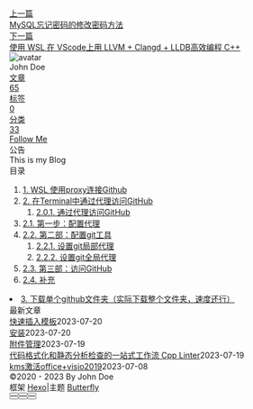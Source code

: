 <!DOCTYPE html><html lang="zh-CN" data-theme="light"><head><meta charset="UTF-8"><meta http-equiv="X-UA-Compatible" content="IE=edge"><meta name="viewport" content="width=device-width, initial-scale=1.0, maximum-scale=1.0"><title>github 代理加速或 CDN 加速 | Hexo</title><meta name="author" content="John Doe"><meta name="copyright" content="John Doe"><meta name="format-detection" content="telephone=no"><meta name="theme-color" content="#ffffff"><meta name="description" content="WSL 使用proxy连接Github12345export hostip&#x3D;127.0.0.1 export hostport&#x3D;10808 &#x2F;&#x2F; 取决于win的proxy工具设置的端口号export HTTPS_PROXY&#x3D;&quot;socks5:&#x2F;&#x2F;$&amp;#123;hostip&amp;#125;:$&amp;#123;hostport&amp;#125;&quot;;export HTTP_PROXY&#x3D;&quot;s">
<meta property="og:type" content="article">
<meta property="og:title" content="github 代理加速或 CDN 加速">
<meta property="og:url" content="http://example.com/posts/%E8%A7%A3%E5%86%B3%E6%96%B9%E6%A1%88/Github/github-%E4%BB%A3%E7%90%86%E5%8A%A0%E9%80%9F%E6%88%96-cdn-%E5%8A%A0%E9%80%9F.md">
<meta property="og:site_name" content="Hexo">
<meta property="og:description" content="WSL 使用proxy连接Github12345export hostip&#x3D;127.0.0.1 export hostport&#x3D;10808 &#x2F;&#x2F; 取决于win的proxy工具设置的端口号export HTTPS_PROXY&#x3D;&quot;socks5:&#x2F;&#x2F;$&amp;#123;hostip&amp;#125;:$&amp;#123;hostport&amp;#125;&quot;;export HTTP_PROXY&#x3D;&quot;s">
<meta property="og:locale" content="zh_CN">
<meta property="og:image" content="https://i.loli.net/2021/02/24/5O1day2nriDzjSu.png">
<meta property="article:published_time" content="2023-03-07T09:35:18.000Z">
<meta property="article:modified_time" content="2023-05-02T05:24:07.461Z">
<meta property="article:author" content="John Doe">
<meta name="twitter:card" content="summary">
<meta name="twitter:image" content="https://i.loli.net/2021/02/24/5O1day2nriDzjSu.png"><link rel="shortcut icon" href="/img/web/favicon.png"><link rel="canonical" href="http://example.com/posts/%E8%A7%A3%E5%86%B3%E6%96%B9%E6%A1%88/Github/github-%E4%BB%A3%E7%90%86%E5%8A%A0%E9%80%9F%E6%88%96-cdn-%E5%8A%A0%E9%80%9F.md"><link rel="preconnect" href="//cdn.jsdelivr.net"/><link rel="preconnect" href="//busuanzi.ibruce.info"/><link rel="stylesheet" href="/css/index.css"><link rel="stylesheet" href="https://cdn.jsdelivr.net/npm/@fortawesome/fontawesome-free/css/all.min.css" media="print" onload="this.media='all'"><link rel="stylesheet" href="https://cdn.jsdelivr.net/npm/@fancyapps/ui/dist/fancybox.min.css" media="print" onload="this.media='all'"><script>const GLOBAL_CONFIG = { 
  root: '/',
  algolia: undefined,
  localSearch: undefined,
  translate: undefined,
  noticeOutdate: undefined,
  highlight: {"plugin":"highlighjs","highlightCopy":true,"highlightLang":true,"highlightHeightLimit":false},
  copy: {
    success: '复制成功',
    error: '复制错误',
    noSupport: '浏览器不支持'
  },
  relativeDate: {
    homepage: false,
    post: false
  },
  runtime: '',
  date_suffix: {
    just: '刚刚',
    min: '分钟前',
    hour: '小时前',
    day: '天前',
    month: '个月前'
  },
  copyright: undefined,
  lightbox: 'fancybox',
  Snackbar: undefined,
  source: {
    justifiedGallery: {
      js: 'https://cdn.jsdelivr.net/npm/flickr-justified-gallery/dist/fjGallery.min.js',
      css: 'https://cdn.jsdelivr.net/npm/flickr-justified-gallery/dist/fjGallery.min.css'
    }
  },
  isPhotoFigcaption: false,
  islazyload: false,
  isAnchor: false,
  percent: {
    toc: true,
    rightside: false,
  }
}</script><script id="config-diff">var GLOBAL_CONFIG_SITE = {
  title: 'github 代理加速或 CDN 加速',
  isPost: true,
  isHome: false,
  isHighlightShrink: false,
  isToc: true,
  postUpdate: '2023-05-02 13:24:07'
}</script><noscript><style type="text/css">
  #nav {
    opacity: 1
  }
  .justified-gallery img {
    opacity: 1
  }

  #recent-posts time,
  #post-meta time {
    display: inline !important
  }
</style></noscript><script>(win=>{
    win.saveToLocal = {
      set: function setWithExpiry(key, value, ttl) {
        if (ttl === 0) return
        const now = new Date()
        const expiryDay = ttl * 86400000
        const item = {
          value: value,
          expiry: now.getTime() + expiryDay,
        }
        localStorage.setItem(key, JSON.stringify(item))
      },

      get: function getWithExpiry(key) {
        const itemStr = localStorage.getItem(key)

        if (!itemStr) {
          return undefined
        }
        const item = JSON.parse(itemStr)
        const now = new Date()

        if (now.getTime() > item.expiry) {
          localStorage.removeItem(key)
          return undefined
        }
        return item.value
      }
    }
  
    win.getScript = url => new Promise((resolve, reject) => {
      const script = document.createElement('script')
      script.src = url
      script.async = true
      script.onerror = reject
      script.onload = script.onreadystatechange = function() {
        const loadState = this.readyState
        if (loadState && loadState !== 'loaded' && loadState !== 'complete') return
        script.onload = script.onreadystatechange = null
        resolve()
      }
      document.head.appendChild(script)
    })
  
    win.getCSS = (url,id = false) => new Promise((resolve, reject) => {
      const link = document.createElement('link')
      link.rel = 'stylesheet'
      link.href = url
      if (id) link.id = id
      link.onerror = reject
      link.onload = link.onreadystatechange = function() {
        const loadState = this.readyState
        if (loadState && loadState !== 'loaded' && loadState !== 'complete') return
        link.onload = link.onreadystatechange = null
        resolve()
      }
      document.head.appendChild(link)
    })
  
      win.activateDarkMode = function () {
        document.documentElement.setAttribute('data-theme', 'dark')
        if (document.querySelector('meta[name="theme-color"]') !== null) {
          document.querySelector('meta[name="theme-color"]').setAttribute('content', '#0d0d0d')
        }
      }
      win.activateLightMode = function () {
        document.documentElement.setAttribute('data-theme', 'light')
        if (document.querySelector('meta[name="theme-color"]') !== null) {
          document.querySelector('meta[name="theme-color"]').setAttribute('content', '#ffffff')
        }
      }
      const t = saveToLocal.get('theme')
    
          if (t === 'dark') activateDarkMode()
          else if (t === 'light') activateLightMode()
        
      const asideStatus = saveToLocal.get('aside-status')
      if (asideStatus !== undefined) {
        if (asideStatus === 'hide') {
          document.documentElement.classList.add('hide-aside')
        } else {
          document.documentElement.classList.remove('hide-aside')
        }
      }
    
    const detectApple = () => {
      if(/iPad|iPhone|iPod|Macintosh/.test(navigator.userAgent)){
        document.documentElement.classList.add('apple')
      }
    }
    detectApple()
    })(window)</script><meta name="generator" content="Hexo 6.3.0"></head><body><div id="sidebar"><div id="menu-mask"></div><div id="sidebar-menus"><div class="avatar-img is-center"><img src="https://i.loli.net/2021/02/24/5O1day2nriDzjSu.png" onerror="onerror=null;src='/img/web/friend_404.gif'" alt="avatar"/></div><div class="sidebar-site-data site-data is-center"><a href="/archives/"><div class="headline">文章</div><div class="length-num">65</div></a><a href="/tags/"><div class="headline">标签</div><div class="length-num">0</div></a><a href="/categories/"><div class="headline">分类</div><div class="length-num">33</div></a></div><hr/><div class="menus_items"><div class="menus_item"><a class="site-page" href="/"><i class="fa-fw fas fa-home"></i><span> 首页</span></a></div><div class="menus_item"><a class="site-page" href="/archives/"><i class="fa-fw fas fa-archive"></i><span> 时间轴</span></a></div><div class="menus_item"><a class="site-page" href="/tags/"><i class="fa-fw fas fa-tags"></i><span> 标签</span></a></div><div class="menus_item"><a class="site-page" href="/categories/"><i class="fa-fw fas fa-folder-open"></i><span> 分类</span></a></div><div class="menus_item"><a class="site-page" href="/link/"><i class="fa-fw fas fa-link"></i><span> 友链</span></a></div><div class="menus_item"><a class="site-page" href="/about/"><i class="fa-fw fas fa-heart"></i><span> 关于</span></a></div></div></div></div><div class="post" id="body-wrap"><header class="post-bg" id="page-header" style="background: linear-gradient(20deg, #0062be, #925696, #cc426e, #fb0347)"><nav id="nav"><span id="blog-info"><a href="/" title="Hexo"><span class="site-name">Hexo</span></a></span><div id="menus"><div class="menus_items"><div class="menus_item"><a class="site-page" href="/"><i class="fa-fw fas fa-home"></i><span> 首页</span></a></div><div class="menus_item"><a class="site-page" href="/archives/"><i class="fa-fw fas fa-archive"></i><span> 时间轴</span></a></div><div class="menus_item"><a class="site-page" href="/tags/"><i class="fa-fw fas fa-tags"></i><span> 标签</span></a></div><div class="menus_item"><a class="site-page" href="/categories/"><i class="fa-fw fas fa-folder-open"></i><span> 分类</span></a></div><div class="menus_item"><a class="site-page" href="/link/"><i class="fa-fw fas fa-link"></i><span> 友链</span></a></div><div class="menus_item"><a class="site-page" href="/about/"><i class="fa-fw fas fa-heart"></i><span> 关于</span></a></div></div><div id="toggle-menu"><a class="site-page" href="javascript:void(0);"><i class="fas fa-bars fa-fw"></i></a></div></div></nav><div id="post-info"><h1 class="post-title">github 代理加速或 CDN 加速</h1><div id="post-meta"><div class="meta-firstline"><span class="post-meta-date"><i class="far fa-calendar-alt fa-fw post-meta-icon"></i><span class="post-meta-label">发表于</span><time class="post-meta-date-created" datetime="2023-03-07T09:35:18.000Z" title="发表于 2023-03-07 17:35:18">2023-03-07</time><span class="post-meta-separator">|</span><i class="fas fa-history fa-fw post-meta-icon"></i><span class="post-meta-label">更新于</span><time class="post-meta-date-updated" datetime="2023-05-02T05:24:07.461Z" title="更新于 2023-05-02 13:24:07">2023-05-02</time></span><span class="post-meta-categories"><span class="post-meta-separator">|</span><i class="fas fa-inbox fa-fw post-meta-icon"></i><a class="post-meta-categories" href="/categories/%E8%A7%A3%E5%86%B3%E6%96%B9%E6%A1%88/">解决方案</a><i class="fas fa-angle-right post-meta-separator"></i><i class="fas fa-inbox fa-fw post-meta-icon"></i><a class="post-meta-categories" href="/categories/%E8%A7%A3%E5%86%B3%E6%96%B9%E6%A1%88/Github/">Github</a></span></div><div class="meta-secondline"><span class="post-meta-separator">|</span><span class="post-meta-pv-cv" id="" data-flag-title="github 代理加速或 CDN 加速"><i class="far fa-eye fa-fw post-meta-icon"></i><span class="post-meta-label">阅读量:</span><span id="busuanzi_value_page_pv"><i class="fa-solid fa-spinner fa-spin"></i></span></span></div></div></div></header><main class="layout" id="content-inner"><div id="post"><article class="post-content" id="article-container"><h1 id="WSL-使用proxy连接Github"><a href="#WSL-使用proxy连接Github" class="headerlink" title="WSL 使用proxy连接Github"></a>WSL 使用proxy连接Github</h1><figure class="highlight bash"><table><tr><td class="gutter"><pre><span class="line">1</span><br><span class="line">2</span><br><span class="line">3</span><br><span class="line">4</span><br><span class="line">5</span><br></pre></td><td class="code"><pre><span class="line"><span class="built_in">export</span> hostip=127.0.0.1 </span><br><span class="line"><span class="built_in">export</span> hostport=10808 // 取决于win的proxy工具设置的端口号</span><br><span class="line"><span class="built_in">export</span> HTTPS_PROXY=<span class="string">&quot;socks5://<span class="variable">$&#123;hostip&#125;</span>:<span class="variable">$&#123;hostport&#125;</span>&quot;</span>;</span><br><span class="line"><span class="built_in">export</span> HTTP_PROXY=<span class="string">&quot;socks5://<span class="variable">$&#123;hostip&#125;</span>:<span class="variable">$&#123;hostport&#125;</span>&quot;</span>;</span><br><span class="line"><span class="built_in">export</span> ALL_PROXY=<span class="string">&quot;socks5://<span class="variable">$&#123;hostip&#125;</span>:<span class="variable">$&#123;hostport&#125;</span>&quot;</span>;</span><br></pre></td></tr></table></figure>
<p>下面的命令只针对github.com，在国内还可能会用到gitee.com，所以不能将所有的 git 站点都添加上代理。</p>
<figure class="highlight bash"><table><tr><td class="gutter"><pre><span class="line">1</span><br><span class="line">2</span><br><span class="line">3</span><br><span class="line">4</span><br></pre></td><td class="code"><pre><span class="line"><span class="comment"># 设置代理</span></span><br><span class="line">git config --global http.https://github.com.proxy socks5://127.0.0.1:1086</span><br><span class="line"><span class="comment"># 取消代理</span></span><br><span class="line">git config --global --<span class="built_in">unset</span> http.https://github.com.proxy</span><br></pre></td></tr></table></figure>
<p>如果没有代理也不要急，有专门的cdn加速：</p>
<figure class="highlight bash"><table><tr><td class="gutter"><pre><span class="line">1</span><br><span class="line">2</span><br><span class="line">3</span><br></pre></td><td class="code"><pre><span class="line">git config --global url.<span class="string">&quot;https://github.com.cnpmjs.org&quot;</span>.insteadOf <span class="string">&quot;https://github.com&quot;</span></span><br><span class="line">git config --global url.<span class="string">&quot;https://ghproxy.com&quot;</span>.insteadOf <span class="string">&quot;https://github.com&quot;</span> </span><br><span class="line">git config --global url.<span class="string">&quot;https://hub.fastgit.xyz/&quot;</span>.insteadOf <span class="string">&quot;https://github.com/&quot;</span></span><br></pre></td></tr></table></figure>
<p>因为没有官方 CDN，上面都是用爱发电，没准哪天就挂了。</p>
<h1 id="在Terminal中通过代理访问GitHub"><a href="#在Terminal中通过代理访问GitHub" class="headerlink" title="在Terminal中通过代理访问GitHub"></a>在Terminal中通过代理访问GitHub</h1><h3 id="通过代理访问GitHub"><a href="#通过代理访问GitHub" class="headerlink" title="通过代理访问GitHub"></a>通过代理访问GitHub</h3><p>从国内访问GitHub速度慢是一个困扰大家很久的问题，使用代理可以提高网页浏览和下载ZIP文件的速度。但是在Terminal中，git工具在访问<a target="_blank" rel="noopener" href="https://github.com/">github.com</a>时，是不会经过代理的，这就导致了执行<code>clone</code>、<code>pull</code>、<code>push</code>等命令时，传输速度只有可怜的10KiB&#x2F;s。</p>
<blockquote>
<p>如果使用代理之后网页加载速度还是很慢，有可能是没有打开代理的 <strong>全局模式（Global Mode）</strong>。因为GitHub在国内没有被封锁，只是被限速了，所以有的代理会“智能”地忽略对<a target="_blank" rel="noopener" href="https://github.com/">github.com</a>的访问请求。</p>
</blockquote>
<p>论坛上常见解决方法是更改<code>/etc/hosts</code>文件，但这个方法成功率不是很高，而且因为IP地址变动的问题，每次都要重新配置。还有一个方法是通过<a target="_blank" rel="noopener" href="https://gitee.com/">gitee.com</a>来中转仓库，但是这只适合用于一次性的克隆，如果要经常获取别人的提交，这种方法就过于繁琐了。<br>下面我就来讲解一下怎么让git工具通过代理访问<a target="_blank" rel="noopener" href="https://github.com/">github.com</a>。</p>
<hr>
<h2 id="第一步：配置代理"><a href="#第一步：配置代理" class="headerlink" title="第一步：配置代理"></a>第一步：配置代理</h2><p>从代理客户端设置中找到 <strong>允许其他设备连接本机代理</strong> 选项，并输入一个代理端口：<br><img src="https://img-blog.csdnimg.cn/2020120202074538.png#pic_center#id=JC2pN&originHeight=191&originWidth=349&originalType=binary&ratio=1&rotation=0&showTitle=false&status=done&style=none&title="><br><strong>注意：</strong></p>
<ul>
<li>每个代理的设置界面可能不一样，但是应该都有这些选项。</li>
<li>0～1023端口为系统端口，所以这里选择1024～65535之间的端口。</li>
<li>如果有SOCKS5协议，也可以选择一个端口使用。</li>
</ul>
<h2 id="第二部：配置git工具"><a href="#第二部：配置git工具" class="headerlink" title="第二部：配置git工具"></a>第二部：配置git工具</h2><h3 id="设置git局部代理"><a href="#设置git局部代理" class="headerlink" title="设置git局部代理"></a>设置git局部代理</h3><p>如果你想在本地已有的仓库中，让<code>pull</code>或者<code>push</code>命令经过代理，就需要将git工具的代理设置为上一步中输入的端口（我的端口是41091）：</p>
<figure class="highlight plaintext"><table><tr><td class="gutter"><pre><span class="line">1</span><br><span class="line">2</span><br><span class="line">3</span><br><span class="line">4</span><br></pre></td><td class="code"><pre><span class="line">$ cd path/to/your/repo/</span><br><span class="line">$ git config http.proxy http://127.0.0.1:41091</span><br><span class="line">$ git config https.proxy https://127.0.0.1:41091</span><br><span class="line">$ git config --list # 查看设置结果</span><br></pre></td></tr></table></figure>
<p><strong>注意：</strong></p>
<ul>
<li><p>这里使用的是git工具的 <strong>局部代理</strong>（没有<code>--global</code>标示），所以仅该目录下的git命令会经过代理。</p>
</li>
<li><p>127.0.0.1是localhost的IP地址，如果你的代理不在同一个计算机上，就需要输入对应的IP地址。</p>
</li>
<li><p>如果上一步选择了SOCKS5协议，使用以下命令：</p>
<figure class="highlight plaintext"><table><tr><td class="gutter"><pre><span class="line">1</span><br><span class="line">2</span><br></pre></td><td class="code"><pre><span class="line">$ git config http.proxy socks5://127.0.0.1:1090</span><br><span class="line">$ git config https.proxy socks5://127.0.0.1:1090</span><br></pre></td></tr></table></figure>
</li>
<li><p>如果想要停用代理，输入以下命令：</p>
<figure class="highlight plaintext"><table><tr><td class="gutter"><pre><span class="line">1</span><br><span class="line">2</span><br></pre></td><td class="code"><pre><span class="line">$ git config --unset http.proxy</span><br><span class="line">$ git config --unset https.proxy</span><br></pre></td></tr></table></figure></li>
</ul>
<h3 id="设置git全局代理"><a href="#设置git全局代理" class="headerlink" title="设置git全局代理"></a>设置git全局代理</h3><p>如果你想让<code>clone</code>命令经过代理，首先需要设置git工具的 <strong>全局代理</strong>：</p>
<figure class="highlight plaintext"><table><tr><td class="gutter"><pre><span class="line">1</span><br><span class="line">2</span><br></pre></td><td class="code"><pre><span class="line">$ git config --global http.proxy http://127.0.0.1:41091</span><br><span class="line">$ git config --global https.proxy https://127.0.0.1:41091</span><br></pre></td></tr></table></figure>
<p>在<code>clone</code>完成之后，记得停用全局代理，否则之后所有的git命令都会经过代理：</p>
<figure class="highlight plaintext"><table><tr><td class="gutter"><pre><span class="line">1</span><br><span class="line">2</span><br></pre></td><td class="code"><pre><span class="line">$ git config --global --unset http.proxy</span><br><span class="line">$ git config --global --unset https.proxy</span><br></pre></td></tr></table></figure>
<p>如果想要在克隆的文件夹中打开局部代理，可以参照第一种情况。</p>
<h2 id="第三部：访问GitHub"><a href="#第三部：访问GitHub" class="headerlink" title="第三部：访问GitHub"></a>第三部：访问GitHub</h2><p>现在就可以用代理的最高限速访问<a target="_blank" rel="noopener" href="https://github.com/">github.com</a>啦！我在测试中，<code>git pull</code>的平均速度可以达到10MiB&#x2F;s。<br><img src="https://img-blog.csdnimg.cn/2020120202071050.png#pic_center#height=107&id=dSeIP&originHeight=214&originWidth=1056&originalType=binary&ratio=1&rotation=0&showTitle=false&status=done&style=none&title=&width=528"></p>
<hr>
<h2 id="补充"><a href="#补充" class="headerlink" title="补充"></a>补充</h2><p>如果有的小伙伴不想在Terminal里设置git工具，还可以使用 <strong>GitHub Desktop</strong> （<a target="_blank" rel="noopener" href="https://desktop.github.com/">点这里下载</a>）来管理本地的GitHub仓库。只要打开代理，不需要任何设置，GitHub Desktop就会自动经过代理访问GitHub的服务器。</p>
<h1 id="下载单个github文件夹（实际下载整个文件夹，速度还行）"><a href="#下载单个github文件夹（实际下载整个文件夹，速度还行）" class="headerlink" title="下载单个github文件夹（实际下载整个文件夹，速度还行）"></a>下载单个github文件夹（实际下载整个文件夹，速度还行）</h1><p>刚写了个库<a href="https://link.zhihu.com/?target=https://github.com/ykfe/dclone">dclone</a>,看了一眼应该是github上最简单的实现其他的库实现都写的特别复杂，可以让你只下载单个文件夹提升你的下载速度。</p>
<figure class="highlight js"><table><tr><td class="gutter"><pre><span class="line">1</span><br><span class="line">2</span><br></pre></td><td class="code"><pre><span class="line">$ npm i -g dclone</span><br><span class="line">$ dclone <span class="attr">https</span>:<span class="comment">//github.com/ykfe/egg-react-ssr/tree/dev/example/ssr-with-loadable</span></span><br></pre></td></tr></table></figure>
</article><div class="post-copyright"><div class="post-copyright__author"><span class="post-copyright-meta">文章作者: </span><span class="post-copyright-info"><a href="http://example.com">John Doe</a></span></div><div class="post-copyright__type"><span class="post-copyright-meta">文章链接: </span><span class="post-copyright-info"><a href="http://example.com/posts/%E8%A7%A3%E5%86%B3%E6%96%B9%E6%A1%88/Github/github-%E4%BB%A3%E7%90%86%E5%8A%A0%E9%80%9F%E6%88%96-cdn-%E5%8A%A0%E9%80%9F.md">http://example.com/posts/%E8%A7%A3%E5%86%B3%E6%96%B9%E6%A1%88/Github/github-%E4%BB%A3%E7%90%86%E5%8A%A0%E9%80%9F%E6%88%96-cdn-%E5%8A%A0%E9%80%9F.md</a></span></div><div class="post-copyright__notice"><span class="post-copyright-meta">版权声明: </span><span class="post-copyright-info">本博客所有文章除特别声明外，均采用 <a href="https://creativecommons.org/licenses/by-nc-sa/4.0/" target="_blank">CC BY-NC-SA 4.0</a> 许可协议。转载请注明来自 <a href="http://example.com" target="_blank">Hexo</a>！</span></div></div><div class="tag_share"><div class="post-meta__tag-list"></div><div class="post_share"><div class="social-share" data-image="https://i.loli.net/2021/02/24/5O1day2nriDzjSu.png" data-sites="facebook,twitter,wechat,weibo,qq"></div><link rel="stylesheet" href="https://cdn.jsdelivr.net/npm/butterfly-extsrc/sharejs/dist/css/share.min.css" media="print" onload="this.media='all'"><script src="https://cdn.jsdelivr.net/npm/butterfly-extsrc/sharejs/dist/js/social-share.min.js" defer></script></div></div><nav class="pagination-post" id="pagination"><div class="prev-post pull-left"><a href="/posts/%E8%A7%A3%E5%86%B3%E6%96%B9%E6%A1%88/Mysql/mysql%E5%BF%98%E8%AE%B0%E5%AF%86%E7%A0%81%E7%9A%84%E4%BF%AE%E6%94%B9%E5%AF%86%E7%A0%81%E6%96%B9%E6%B3%95.md" title="MySQL忘记密码的修改密码方法"><div class="cover" style="background: var(--default-bg-color)"></div><div class="pagination-info"><div class="label">上一篇</div><div class="prev_info">MySQL忘记密码的修改密码方法</div></div></a></div><div class="next-post pull-right"><a href="/posts/%E8%AF%AD%E8%A8%80/c/c-%E7%8E%AF%E5%A2%83%E6%90%AD%E5%BB%BA/%E4%BD%BF%E7%94%A8-wsl-%E5%9C%A8-vscode%E4%B8%8A%E7%94%A8-llvm-clangd-lldb%E9%AB%98%E6%95%88%E7%BC%96%E7%A8%8B-c.md" title="使用 WSL 在 VScode上用 LLVM + Clangd + LLDB高效编程 C++"><div class="cover" style="background: var(--default-bg-color)"></div><div class="pagination-info"><div class="label">下一篇</div><div class="next_info">使用 WSL 在 VScode上用 LLVM + Clangd + LLDB高效编程 C++</div></div></a></div></nav></div><div class="aside-content" id="aside-content"><div class="card-widget card-info"><div class="is-center"><div class="avatar-img"><img src="https://i.loli.net/2021/02/24/5O1day2nriDzjSu.png" onerror="this.onerror=null;this.src='/img/web/friend_404.gif'" alt="avatar"/></div><div class="author-info__name">John Doe</div><div class="author-info__description"></div></div><div class="card-info-data site-data is-center"><a href="/archives/"><div class="headline">文章</div><div class="length-num">65</div></a><a href="/tags/"><div class="headline">标签</div><div class="length-num">0</div></a><a href="/categories/"><div class="headline">分类</div><div class="length-num">33</div></a></div><a id="card-info-btn" target="_blank" rel="noopener" href="https://github.com/xxxxxx"><i class="fab fa-github"></i><span>Follow Me</span></a></div><div class="card-widget card-announcement"><div class="item-headline"><i class="fas fa-bullhorn fa-shake"></i><span>公告</span></div><div class="announcement_content">This is my Blog</div></div><div class="sticky_layout"><div class="card-widget" id="card-toc"><div class="item-headline"><i class="fas fa-stream"></i><span>目录</span><span class="toc-percentage"></span></div><div class="toc-content"><ol class="toc"><li class="toc-item toc-level-1"><a class="toc-link" href="#WSL-%E4%BD%BF%E7%94%A8proxy%E8%BF%9E%E6%8E%A5Github"><span class="toc-number">1.</span> <span class="toc-text">WSL 使用proxy连接Github</span></a></li><li class="toc-item toc-level-1"><a class="toc-link" href="#%E5%9C%A8Terminal%E4%B8%AD%E9%80%9A%E8%BF%87%E4%BB%A3%E7%90%86%E8%AE%BF%E9%97%AEGitHub"><span class="toc-number">2.</span> <span class="toc-text">在Terminal中通过代理访问GitHub</span></a><ol class="toc-child"><li class="toc-item toc-level-3"><a class="toc-link" href="#%E9%80%9A%E8%BF%87%E4%BB%A3%E7%90%86%E8%AE%BF%E9%97%AEGitHub"><span class="toc-number">2.0.1.</span> <span class="toc-text">通过代理访问GitHub</span></a></li></ol></li><li class="toc-item toc-level-2"><a class="toc-link" href="#%E7%AC%AC%E4%B8%80%E6%AD%A5%EF%BC%9A%E9%85%8D%E7%BD%AE%E4%BB%A3%E7%90%86"><span class="toc-number">2.1.</span> <span class="toc-text">第一步：配置代理</span></a></li><li class="toc-item toc-level-2"><a class="toc-link" href="#%E7%AC%AC%E4%BA%8C%E9%83%A8%EF%BC%9A%E9%85%8D%E7%BD%AEgit%E5%B7%A5%E5%85%B7"><span class="toc-number">2.2.</span> <span class="toc-text">第二部：配置git工具</span></a><ol class="toc-child"><li class="toc-item toc-level-3"><a class="toc-link" href="#%E8%AE%BE%E7%BD%AEgit%E5%B1%80%E9%83%A8%E4%BB%A3%E7%90%86"><span class="toc-number">2.2.1.</span> <span class="toc-text">设置git局部代理</span></a></li><li class="toc-item toc-level-3"><a class="toc-link" href="#%E8%AE%BE%E7%BD%AEgit%E5%85%A8%E5%B1%80%E4%BB%A3%E7%90%86"><span class="toc-number">2.2.2.</span> <span class="toc-text">设置git全局代理</span></a></li></ol></li><li class="toc-item toc-level-2"><a class="toc-link" href="#%E7%AC%AC%E4%B8%89%E9%83%A8%EF%BC%9A%E8%AE%BF%E9%97%AEGitHub"><span class="toc-number">2.3.</span> <span class="toc-text">第三部：访问GitHub</span></a></li><li class="toc-item toc-level-2"><a class="toc-link" href="#%E8%A1%A5%E5%85%85"><span class="toc-number">2.4.</span> <span class="toc-text">补充</span></a></li></ol></li><li class="toc-item toc-level-1"><a class="toc-link" href="#%E4%B8%8B%E8%BD%BD%E5%8D%95%E4%B8%AAgithub%E6%96%87%E4%BB%B6%E5%A4%B9%EF%BC%88%E5%AE%9E%E9%99%85%E4%B8%8B%E8%BD%BD%E6%95%B4%E4%B8%AA%E6%96%87%E4%BB%B6%E5%A4%B9%EF%BC%8C%E9%80%9F%E5%BA%A6%E8%BF%98%E8%A1%8C%EF%BC%89"><span class="toc-number">3.</span> <span class="toc-text">下载单个github文件夹（实际下载整个文件夹，速度还行）</span></a></li></ol></div></div><div class="card-widget card-recent-post"><div class="item-headline"><i class="fas fa-history"></i><span>最新文章</span></div><div class="aside-list"><div class="aside-list-item no-cover"><div class="content"><a class="title" href="/posts/%E9%85%8D%E7%BD%AE/ob%E9%85%8D%E7%BD%AE/%E5%BF%AB%E9%80%9F%E6%8F%92%E5%85%A5%E6%A8%A1%E6%9D%BF.md" title="快速插入模板">快速插入模板</a><time datetime="2023-07-20T07:34:25.000Z" title="发表于 2023-07-20 15:34:25">2023-07-20</time></div></div><div class="aside-list-item no-cover"><div class="content"><a class="title" href="/posts/%E8%AF%AD%E8%A8%80/Rust/%E5%AE%89%E8%A3%85.md" title="安装">安装</a><time datetime="2023-07-20T02:27:40.000Z" title="发表于 2023-07-20 10:27:40">2023-07-20</time></div></div><div class="aside-list-item no-cover"><div class="content"><a class="title" href="/posts/%E9%85%8D%E7%BD%AE/ob%E9%85%8D%E7%BD%AE/%E9%99%84%E4%BB%B6%E7%AE%A1%E7%90%86.md" title="附件管理">附件管理</a><time datetime="2023-07-19T07:52:53.000Z" title="发表于 2023-07-19 15:52:53">2023-07-19</time></div></div><div class="aside-list-item no-cover"><div class="content"><a class="title" href="/posts/%E8%AF%AD%E8%A8%80/c/%E4%BB%A3%E7%A0%81%E6%A0%BC%E5%BC%8F%E5%8C%96%E5%92%8C%E9%9D%99%E6%80%81%E5%88%86%E6%9E%90%E6%A3%80%E6%9F%A5%E7%9A%84%E4%B8%80%E7%AB%99%E5%BC%8F%E5%B7%A5%E4%BD%9C%E6%B5%81-cpp-linter.md" title="代码格式化和静态分析检查的一站式工作流 Cpp Linter">代码格式化和静态分析检查的一站式工作流 Cpp Linter</a><time datetime="2023-07-19T01:17:32.000Z" title="发表于 2023-07-19 09:17:32">2023-07-19</time></div></div><div class="aside-list-item no-cover"><div class="content"><a class="title" href="/posts/%E8%A7%A3%E5%86%B3%E6%96%B9%E6%A1%88/%E5%85%B6%E4%BB%96/kms%E6%BF%80%E6%B4%BBoffice-visio2019.md" title="kms激活office+visio2019">kms激活office+visio2019</a><time datetime="2023-07-08T11:46:22.000Z" title="发表于 2023-07-08 19:46:22">2023-07-08</time></div></div></div></div></div></div></main><footer id="footer"><div id="footer-wrap"><div class="copyright">&copy;2020 - 2023 By John Doe</div><div class="framework-info"><span>框架 </span><a target="_blank" rel="noopener" href="https://hexo.io">Hexo</a><span class="footer-separator">|</span><span>主题 </span><a target="_blank" rel="noopener" href="https://github.com/jerryc127/hexo-theme-butterfly">Butterfly</a></div></div></footer></div><div id="rightside"><div id="rightside-config-hide"><button id="readmode" type="button" title="阅读模式"><i class="fas fa-book-open"></i></button><button id="darkmode" type="button" title="浅色和深色模式转换"><i class="fas fa-adjust"></i></button><button id="hide-aside-btn" type="button" title="单栏和双栏切换"><i class="fas fa-arrows-alt-h"></i></button></div><div id="rightside-config-show"><button id="rightside_config" type="button" title="设置"><i class="fas fa-cog fa-spin"></i></button><button class="close" id="mobile-toc-button" type="button" title="目录"><i class="fas fa-list-ul"></i></button><button id="go-up" type="button" title="回到顶部"><span class="scroll-percent"></span><i class="fas fa-arrow-up"></i></button></div></div><div><script src="/js/utils.js"></script><script src="/js/main.js"></script><script src="https://cdn.jsdelivr.net/npm/@fancyapps/ui/dist/fancybox.umd.min.js"></script><div class="js-pjax"></div><script defer="defer" id="ribbon" src="https://cdn.jsdelivr.net/npm/butterfly-extsrc/dist/canvas-ribbon.min.js" size="150" alpha="0.6" zIndex="-1" mobile="false" data-click="false"></script><script async data-pjax src="//busuanzi.ibruce.info/busuanzi/2.3/busuanzi.pure.mini.js"></script></div></body></html>